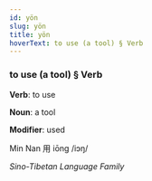 ```yaml
---
id: yön
slug: yön
title: yön
hoverText: to use (a tool) § Verb
---
```


### to use (a tool) § Verb

**Verb**: to use

**Noun**: a tool

**Modifier**: used

Min Nan 用 iōng /iɔŋ/

*Sino-Tibetan Language Family*